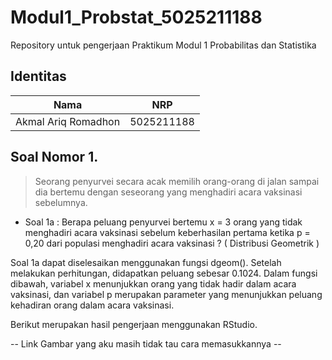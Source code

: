 # Modul1_Probstat_5025211188
Repository untuk pengerjaan Praktikum Modul 1 Probabilitas dan Statistika

## Identitas
| Nama                      | NRP        |
|---------------------------|------------|
| Akmal Ariq Romadhon       | 5025211188 |

## Soal Nomor 1.
> Seorang penyurvei secara acak memilih orang-orang di jalan sampai dia bertemu dengan seseorang yang menghadiri acara vaksinasi sebelumnya.
-  Soal 1a : Berapa peluang penyurvei bertemu x = 3 orang yang tidak menghadiri acara vaksinasi  sebelum keberhasilan pertama ketika p = 0,20 dari populasi menghadiri acara vaksinasi ? ( Distribusi Geometrik )
  
Soal 1a dapat diselesaikan menggunakan fungsi dgeom(). Setelah melakukan perhitungan, didapatkan peluang sebesar 0.1024. Dalam fungsi dibawah, variabel x menunjukkan orang yang tidak hadir dalam acara vaksinasi, dan variabel p merupakan parameter yang menunjukkan peluang kehadiran orang dalam acara vaksinasi.

Berikut merupakan hasil pengerjaan menggunakan RStudio.

-- Link Gambar yang aku masih tidak tau cara memasukkannya --